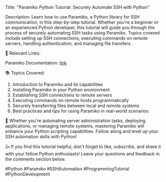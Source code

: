 
Title: "Paramiko Python Tutorial: Securely Automate SSH with Python"

Description:
Learn how to use Paramiko, a Python library for SSH communication, in this step-by-step tutorial. Whether you're a beginner or an experienced Python developer, this tutorial will guide you through the process of securely automating SSH tasks using Paramiko. Topics covered include setting up SSH connections, executing commands on remote servers, handling authentication, and managing file transfers.

🔗 Relevant Links:

Paramiko Documentation: [link](https://www.paramiko.org/)

📚 Topics Covered:

1. Introduction to Paramiko and its capabilities
2. Installing Paramiko in your Python environment
3. Establishing SSH connections to remote servers
4. Executing commands on remote hosts programmatically
5. Securely transferring files between local and remote systems
6. Best practices and tips for using Paramiko in real-world scenarios

🚀 Whether you're automating server administration tasks, deploying applications, or managing remote systems, mastering Paramiko will enhance your Python scripting capabilities. Follow along and level up your SSH automation skills with Python!

👍 If you find this tutorial helpful, don't forget to like, subscribe, and share it with your fellow Python enthusiasts! Leave your questions and feedback in the comments section below.

#Python #Paramiko #SSHAutomation #ProgrammingTutorial #PythonDevelopment
